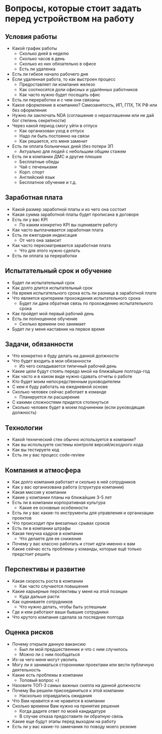 # Вопросы, которые стоит задать перед устройством на работу
## Условия работы
* Какой график работы
    * Сколько дней в неделю
    * Сколько часов в день
    * Сколько из них обязательно в офисе
    * Есть ли удаленка
* Есть ли гибкое начало рабочего дня
* Если удаленная работа, то как выстроен процесс
    * Предоставляет ли компания железо
    * Как соотносятся доли офисных и удалённых работников
    * Как часто нужно будет посещать офис
* Есть ли переработки и с чем они связаны
* Какое оформление в компанию? Самозанятость, ИП, ГПХ, ТК РФ или без оформления
* Нужно ли заключать NDA (соглашение о неразглашении или не дай бог степень секретности)
* Через какой период смогу уйти в отпуск
    * Как организован уход в отпуск
    * Надо ли быть постоянно на связи
    * Как решается, кто меня заменит
* Есть ли оплата больничных дней (без потери ЗП
    * Актуально для людей с небольшим общим стажем
* Есть ли в компании ДМС и другие плюшки
    * Бесплатные обеды
    * Чай с печеньками
    * Корп. спорт
    * Aнглийский язык
    * Бесплатное обучение и т.д.
## Заработная плата
* Какой размер заработной платы и из чего она состоит
* Какая сумма заработной платы будет прописана в договоре
* Есть ли у вас KPI
    * По каким конкретно KPI вы оцениваете работу
* Как часто выплачивается заработная плата
* Есть ли ежегодная индексация
    * От чего она зависит
* Как часто пересматривается заработная плата
    * Что для этого нужно сделать
*	Есть ли оплата за переработки
## Испытательный срок и обучение
*	Будет ли испытательный срок
*	Как долго длится испытательный срок
*	На время испытательного срока есть ли разница в заработной плате
*	Что является критерием прохождения испытательного срока
    *	Будет ли дана обратная связь по прохождению испытательного срока
*	Как пройдет мой первый рабочий день
*	Есть ли полноценное обучение
    * Сколько времени оно занимает
*	Будет ли у меня наставник на первое время
## Задачи, обязанности
*	Что конкретно я буду делать на данной должности
* Что будет входить в мои обязанности
    * Из чего складывается типичный рабочий день
* Какие цели будут стоять передо мной на ближайшие полгода-год
* Как часто и в каком виде нужно сдавать отчеты о работе
* Кто будет моим непосредственным руководителем
* С кем я буду работать на ежедневной основе
* Сколько человек сейчас работает в команде
    * Планируется ли расширение
* C какими сложностями придется столкнуться
* Сколько человек будет в моем подчинении (если руководящая должность)
## Технологии
* Какой технический стек обычно используется в компании?
* Как вы используете системы контроля версий/исходного кода
* Как вы тестируете код
* Есть ли у вас процесс code-review
## Компания и атмосфера
*	Как долго компания работает и сколько в ней сотрудников
*	Как у вас организована работа (структура компании)
*	Какая миссия у компании
*	Какие у компании планы на ближайшие 3-5 лет
*	Есть ли в компании корпоративная культура
    *	Какие ее основные особенности
*	Есть ли у вас какие-то инструменты для управления и организации проектов
*	Что происходит при внезапных срывах сроков
*	Есть ли в компании штрафы
*	Какая текучка кадров в компании
    * Что делаете для ее снижения
*	Почему у вас классно работать и стоит идти именно к вам
*	Какие сейчас есть проблемы у команды, которые ещё только предстоит решить
## Перспективы и развитие
*	Какая скорость роста в компании
    * Как часто случаются повышения
*	Какие карьерные перспективы у меня на этой позиции
    * Куда дальше расти
*	Как оцениваете сотрудников
    * Что нужно делать, чтобы быть успешным
*	Где и кем работают ваши бывшие сотрудники
*	Что крутого компания сделала за последние полгода
## Оценка рисков
* Почему открыли данную вакансию
    * Был ли мой предшественник и что с ним случилось
    * Можно ли с ним пообщаться
*	Из-за чего меня могут уволить
*	Могу ли я заниматься сторонними проектами или вести публичную деятельность
*	Какие есть проблемы в компании
    * Топовый вопрос =)
*	Назовите ТОП-3 самых важных скилла на данной должности
* Почему Вы решили присоединиться к этой компании
    * Насколько оправдались ожидания
*	Что Вам нравится и не нравится в компании
*	Сколько времени Вам нужно на принятие решения
    * Когда дадите ответ по моей кандидатуре
    * В случае отказа предоставите ли обратную связь
*	Какие еще будут этапы перед выходом на работу
*	Есть ли у вас какие-то замечания по поводу моего резюме
